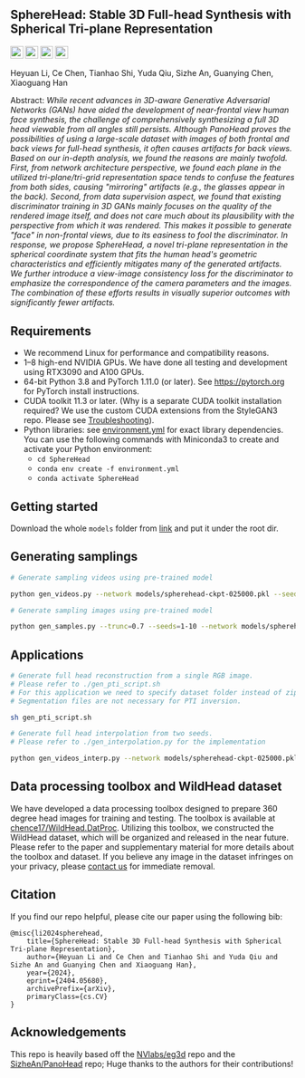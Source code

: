 ## SphereHead: Stable 3D Full-head Synthesis with Spherical Tri-plane Representation<br>
<a href="https://arxiv.org/abs/2404.05680"><img src="https://img.shields.io/badge/arXiv-2303.13071-b31b1b" height=22.5></a>
<a href="https://creativecommons.org/licenses/by/4.0"><img src="https://img.shields.io/badge/LICENSE-CC--BY--4.0-yellow" height=22.5></a>
<a href="https://www.youtube.com/watch?v=jOwEflsQKq4"><img src="https://img.shields.io/static/v1?label=Project Page&message=SphereHead&color=red" height=22.5></a>
<a href="https://www.youtube.com/watch?v=jOwEflsQKq4"><img src="https://img.shields.io/static/v1?label=ECCV 2024&message=8 Minute Video&color=red" height=22.5></a>  

<!-- ![Teaser image](./misc/teaser.png) -->


<!-- **SphereHead: Stable 3D Full-head Synthesis with Spherical Tri-plane Representation**<br> -->
Heyuan Li, Ce Chen, Tianhao Shi, Yuda Qiu, Sizhe An, Guanying Chen, Xiaoguang Han
<!-- <br>https://lhyfst.github.io/spherehead<br> -->

Abstract: *While recent advances in 3D-aware Generative Adversarial Networks (GANs) have aided the development of near-frontal view human face synthesis, the challenge of comprehensively synthesizing a full 3D head viewable from all angles still persists. Although PanoHead proves the possibilities of using a large-scale dataset with images of both frontal and back views for full-head synthesis, it often causes artifacts for back views. Based on our in-depth analysis, we found the reasons are mainly twofold. First, from network architecture perspective, we found each plane in the utilized tri-plane/tri-grid representation space tends to confuse the features from both sides, causing "mirroring" artifacts (e.g., the glasses appear in the back). Second, from data supervision aspect, we found that existing discriminator training in 3D GANs mainly focuses on the quality of the rendered image itself, and does not care much about its plausibility with the perspective from which it was rendered. This makes it possible to generate "face" in non-frontal views, due to its easiness to fool the discriminator. In response, we propose SphereHead, a novel tri-plane representation in the spherical coordinate system that fits the human head's geometric characteristics and efficiently mitigates many of the generated artifacts. We further introduce a view-image consistency loss for the discriminator to emphasize the correspondence of the camera parameters and the images. The combination of these efforts results in visually superior outcomes with significantly fewer artifacts.*


## Requirements

* We recommend Linux for performance and compatibility reasons.
* 1&ndash;8 high-end NVIDIA GPUs. We have done all testing and development using RTX3090 and A100 GPUs.
* 64-bit Python 3.8 and PyTorch 1.11.0 (or later). See https://pytorch.org for PyTorch install instructions.
* CUDA toolkit 11.3 or later.  (Why is a separate CUDA toolkit installation required?  We use the custom CUDA extensions from the StyleGAN3 repo. Please see [Troubleshooting](https://github.com/NVlabs/stylegan3/blob/main/docs/troubleshooting.md#why-is-cuda-toolkit-installation-necessary)).
* Python libraries: see [environment.yml](./environment.yml) for exact library dependencies.  You can use the following commands with Miniconda3 to create and activate your Python environment:
  - `cd SphereHead`
  - `conda env create -f environment.yml`
  - `conda activate SphereHead`


## Getting started

Download the whole `models` folder from [link]() and put it under the root dir.


## Generating samplings

```.bash
# Generate sampling videos using pre-trained model

python gen_videos.py --network models/spherehead-ckpt-025000.pkl --seeds 0-3 --grid 2x2 --outdir=output/videos --cfg Head --trunc 0.7

```

```.bash
# Generate sampling images using pre-trained model

python gen_samples.py --trunc=0.7 --seeds=1-10 --network models/spherehead-ckpt-025000.pkl --outdir=output/samples

```

## Applications
```.bash
# Generate full head reconstruction from a single RGB image.
# Please refer to ./gen_pti_script.sh
# For this application we need to specify dataset folder instead of zip files.
# Segmentation files are not necessary for PTI inversion.

sh gen_pti_script.sh
```

```.bash
# Generate full head interpolation from two seeds.
# Please refer to ./gen_interpolation.py for the implementation

python gen_videos_interp.py --network models/spherehead-ckpt-025000.pkl --trunc 0.7 --outdir=output/interpolations --num-keyframes=2 --seeds=2,3 --interpolate=true --cfg Head
```



## Data processing toolbox and WildHead dataset

We have developed a data processing toolbox designed to prepare 360 degree head images for training and testing. The toolbox is available at [chence17/WildHead.DatProc](https://github.com/chence17/WildHead.DatProc). Utilizing this toolbox, we constructed the WildHead dataset, which will be organized and released in the near future. Please refer to the paper and supplementary material for more details about the toolbox and dataset. If you believe any image in the dataset infringes on your privacy, please [contact us](heyuanli@link.cuhk.edu.cn) for immediate removal.



## Citation

If you find our repo helpful, please cite our paper using the following bib:

```
@misc{li2024spherehead,
    title={SphereHead: Stable 3D Full-head Synthesis with Spherical Tri-plane Representation},
    author={Heyuan Li and Ce Chen and Tianhao Shi and Yuda Qiu and Sizhe An and Guanying Chen and Xiaoguang Han},
    year={2024},
    eprint={2404.05680},
    archivePrefix={arXiv},
    primaryClass={cs.CV}
}
```

## Acknowledgements

This repo is heavily based off the [NVlabs/eg3d](https://github.com/NVlabs/eg3d) repo and the [SizheAn/PanoHead](https://github.com/SizheAn/PanoHead) repo; Huge thanks to the authors for their contributions!




